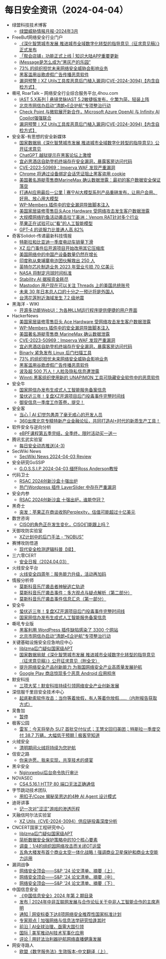# 每日安全资讯（2024-04-04）

- 绿盟科技技术博客
  - [绿盟威胁情报月报-2024年3月](https://blog.nsfocus.net/monthlyreport202403/)
- FreeBuf网络安全行业门户
  - [《深化智慧城市发展 推进城市全域数字化转型的指导意见（征求意见稿）》正式发布](https://www.freebuf.com/news/396924.html)
  - [「帮会店铺」功能正式上线 | 知识大陆APP重要更新](https://www.freebuf.com/articles/others-articles/396895.html)
  - [iMessage是怎么成为“黑灰产的乐园”](https://www.freebuf.com/articles/neopoints/396882.html)
  - [73% 的组织担忧未来网络安全威胁会影响业务](https://www.freebuf.com/news/396871.html)
  - [黑客滥用谷歌虚假广告传播恶意软件](https://www.freebuf.com/news/396864.html)
  - [漏洞预警丨XZ Utilѕ工具库恶意后门植入漏洞(CVE-2024-3094)【内含自检方式】](https://www.freebuf.com/vuls/396861.html)
- 嘶吼 RoarTalk – 网络安全行业综合服务平台,4hou.com
  - [IAST 5.X系列 | 悬镜灵脉IAST 5.2敏捷版发布，化繁为简，轻装上阵](https://www.4hou.com/posts/DZX6)
  - [北京市网信办启动“清朗•E企护航”专项整治行动](https://www.4hou.com/posts/JK4K)
  - [Check Point 与微软展开新合作，Microsoft Azure OpenAI 与 Infinity AI Copilot强强联合](https://www.4hou.com/posts/K7gG)
  - [漏洞预警丨XZ Utilѕ工具库恶意后门植入漏洞(CVE-2024-3094)【内含自检方式】](https://www.4hou.com/posts/GX1K)
- 安全客-有思想的安全新媒体
  - [国家数据局《深化智慧城市发展 推进城市全域数字化转型的指导意见》公开征求意见](https://www.anquanke.com/post/id/295301)
  - [ChatGPT 越狱提示在黑客论坛上激增](https://www.anquanke.com/post/id/295293)
  - [宜必思酒店自助登机终端存在安全漏洞，暴露客房访问代码](https://www.anquanke.com/post/id/295295)
  - [CVE-2023-50969：Imperva WAF 发现严重漏洞](https://www.anquanke.com/post/id/295288)
  - [Chrome 将通过设备绑定会话凭证阻止黑客盗用 cookie](https://www.anquanke.com/post/id/295289)
  - [美国著名游艇零售商MarineMax 确认数据泄露：最初的客户数据安全保证落空](https://www.anquanke.com/post/id/295285)
  - [打通AI应用最后一公里 | 赛宁AI大模型系列产品重磅发布，让用户会用、好用、放心用大模型](https://www.anquanke.com/post/id/295260)
  - [WP-Members 插件中的安全漏洞导致脚本注入](https://www.anquanke.com/post/id/295277)
  - [美国家居装修零售巨头Ace Hardware 受网络攻击发生客户数据泄露](https://www.anquanke.com/post/id/295274)
  - [大规模网络钓鱼活动袭击拉丁美洲：Venom RAT针对多个行业](https://www.anquanke.com/post/id/295269)
  - [苹果正在试验可以“看”的人工智能模型](https://www.anquanke.com/post/id/295265)
  - [GPT-4 的说服力比普通人高 82%](https://www.anquanke.com/post/id/295262)
- 奇客Solidot–传递最新科技情报
  - [特斯拉和比亚迪一季度电动车销量下滑](https://www.solidot.org/story?sid=77776)
  - [XZ 后门事件后开源项目开始改用其它压缩库](https://www.solidot.org/story?sid=77775)
  - [美国网络中的中国产设备数量仍然在增长](https://www.solidot.org/story?sid=77774)
  - [印度称从柬埔寨电诈团伙解救出 250 人](https://www.solidot.org/story?sid=77773)
  - [英特尔芯片制造业务 2023 年营业亏损 70 亿美元](https://www.solidot.org/story?sid=77772)
  - [NASA 将制定月球时间标准](https://www.solidot.org/story?sid=77771)
  - [Stability AI 据报资金耗尽](https://www.solidot.org/story?sid=77770)
  - [Mastodon 用户现在可以关注 Threads 上的美国总统账号](https://www.solidot.org/story?sid=77769)
  - [未来 30 年日本总人口的十分之一预计将是外国人](https://www.solidot.org/story?sid=77768)
  - [台湾花莲附近海域发生 7.2 级地震](https://www.solidot.org/story?sid=77767)
- 黑海洋 - WIKI
  - [开源多功能WebUI：为各种LLM运行程序提供便捷的用户界面](https://www.upx8.com/4120)
- HackerNews
  - [美国家居装修零售巨头 Ace Hardware 受网络攻击发生客户数据泄露](https://hackernews.cc/archives/51304)
  - [WP-Members 插件中的安全漏洞导致脚本注入](https://hackernews.cc/archives/51300)
  - [美国著名游艇零售商 MarineMax 确认数据泄露](https://hackernews.cc/archives/51295)
  - [CVE-2023-50969：Imperva WAF 发现严重漏洞](https://hackernews.cc/archives/51291)
  - [宜必思酒店自助登机终端存在安全漏洞，暴露客房访问代码](https://hackernews.cc/archives/51286)
  - [Binarly 紧急发布 Linux 后门扫描工具](https://hackernews.cc/archives/51281)
  - [73% 的组织担忧未来网络安全威胁会影响业务](https://hackernews.cc/archives/51275)
  - [黑客滥用谷歌虚假广告传播恶意软件](https://hackernews.cc/archives/51271)
  - [波及超 500 万人！人脸及隐私信息遭泄露](https://hackernews.cc/archives/51257)
  - [Winnti 黑客组织使用新的 UNAPIMON 工具可隐藏安全软件中的恶意软件](https://hackernews.cc/archives/51251)
- 安全牛
  - [国家网信办发布生成式人工智能服务备案信息](https://www.aqniu.com/industry/103408.html)
  - [蛰伏近三年！复盘XZ开源项目后门投毒事件完整时间线](https://www.aqniu.com/industry/103405.html)
  - [御安信息一季度工作答卷，提交！](https://www.aqniu.com/vendor/103391.html)
- 安全客
  - [当心 | AI 幻觉包愚弄了毫无戒心的开发人员](https://mp.weixin.qq.com/s?__biz=MzA5ODA0NDE2MA==&mid=2649786463&idx=1&sn=095e018af94be9423b9035537417192d&chksm=8893b830bfe43126de991087917f885eba9bafa7b9a0e9e61296e1e053bd7e3b1cc2464e0677&scene=58&subscene=0#rd)
  - [360出席北京专精特新产业金融论坛，共同打造AI+时代的新质生产工具！](https://mp.weixin.qq.com/s?__biz=MzA5ODA0NDE2MA==&mid=2649786463&idx=2&sn=43811fb49142efa9496da925d828344a&chksm=8893b830bfe43126d5f28f4662dd1a20fd647ae0b2af55d5b9e841f802a8bef56ef5251dbee7&scene=58&subscene=0#rd)
- 软件安全与逆向分析
  - [eBPF课程第五季完结，全季终，限时活动买一送一](https://mp.weixin.qq.com/s?__biz=MzU3MTY5MzQxMA==&mid=2247484617&idx=1&sn=369fcbc6e335c33d6d91ffb4e7c72856&chksm=fcdd04c4cbaa8dd25ace318978c676334a95bcd88e9caaf34c4f63d97e6cd8e8210b4fe7cfe7&scene=58&subscene=0#rd)
- 腾讯玄武实验室
  - [每日安全动态推送(4-3)](https://mp.weixin.qq.com/s?__biz=MzA5NDYyNDI0MA==&mid=2651959586&idx=1&sn=69a1ba3f549d912c1bee7d095b808508&chksm=8baed1bdbcd958ab1abf14f5f8283c911427560e86026c86899f75b3d58ab5890c3eb86c1a29&scene=58&subscene=0#rd)
- SecWiki News
  - [SecWiki News 2024-04-03 Review](http://www.sec-wiki.com/?2024-04-03)
- 安全研究GoSSIP
  - [G.O.S.S.I.P 2024-04-03 缅怀Ross Anderson教授](https://mp.weixin.qq.com/s?__biz=Mzg5ODUxMzg0Ng==&mid=2247497716&idx=1&sn=571a5a12b39bad581727399f843580ed&chksm=c063d92df714503bc34b504cc7761155cfb5cf444d4b6ce04e3e53674479de6221799acecb05&scene=58&subscene=0#rd)
- 代码卫士
  - [RSAC 2024创新沙盒十强出炉](https://mp.weixin.qq.com/s?__biz=MzI2NTg4OTc5Nw==&mid=2247519223&idx=1&sn=b488b0fd80b36115d05857eb4cbea33c&chksm=ea94ba9ddde3338b1400eacdec5040109faf9fe83a15f3c8b3d423dac5b6c8200b013b6c5d91&scene=58&subscene=0#rd)
  - [热门Wordpress 插件 LayerSlider 中存在严重漏洞](https://mp.weixin.qq.com/s?__biz=MzI2NTg4OTc5Nw==&mid=2247519223&idx=2&sn=a927e2b6bd81218102ea07e2de3133d7&chksm=ea94ba9ddde3338bf760ba11cb2fb665b8ad6e728bcc5b21ea7c1c1bf46968a037b5e55499a3&scene=58&subscene=0#rd)
- 安全内参
  - [RSAC 2024创新沙盒 十强出炉，谁能夺冠？](https://mp.weixin.qq.com/s?__biz=MzI4NDY2MDMwMw==&mid=2247511349&idx=1&sn=215b6ac51719534e1039f73ba23316a6&chksm=ebfaea15dc8d630388bafcd3bb2dbb5121b477183d54a03401d527490cfde4d2740b222f2478&scene=58&subscene=0#rd)
- 黑奇士
  - [突发：苹果正在商谈收购Perplexity，估值可能超过十亿美元](https://mp.weixin.qq.com/s?__biz=MzI5ODYwNTE4Nw==&mid=2247488137&idx=1&sn=e674ae67874d57f18948ee334d047812&chksm=eca21d65dbd59473c38f2fb37df7310a5a28f27cb79a40985de9411a46e6ba74d3224b4f6826&scene=58&subscene=0#rd)
- 数世咨询
  - [CISO的角色正在发生变化，CISO们能跟上吗？](https://mp.weixin.qq.com/s?__biz=MzkxNzA3MTgyNg==&mid=2247509863&idx=1&sn=aabc59568d1329c3aeea6512b97f3afd&chksm=c144d5daf6335ccca7f5bee5ae1b10a6c1b04adab2e92a7975d6c20c6a5247ec4348ef1ad94a&scene=58&subscene=0#rd)
- 天御攻防实验室
  - [XZ计划中的后门手法 - “NOBUS”](https://mp.weixin.qq.com/s?__biz=MzU0MzgyMzM2Nw==&mid=2247485524&idx=1&sn=aa2b7b0d57b250e5cc101e5dcbebbca6&chksm=fb04cb3ccc73422a9fe22937b801eceb205ceaf8bf3b76a92143d575d55e5fd2eef5adfacb36&scene=58&subscene=0#rd)
- 赛博攻防悟道
  - [现代安全检测逻辑科普【续】](https://mp.weixin.qq.com/s?__biz=MzI1MDA1MjcxMw==&mid=2649908233&idx=1&sn=1b07d049324e8cae48089b6e13183b66&chksm=f18eed0fc6f964194121d743af32c8db6f11a501748b32d6d362d6a56b03eaf563a5f8ff9229&scene=58&subscene=0#rd)
- 三六零CERT
  - [安全日报（2024.04.03）](https://mp.weixin.qq.com/s?__biz=MzU5MjEzOTM3NA==&mid=2247506450&idx=1&sn=dd69bb05d8c2898e101777c9fba8f6a5&chksm=fe26df13c95156059361e8af51b899f3b18faa4b72e0d4f24d372f4bf96967a4bbaed9f23be4&scene=58&subscene=0#rd)
- 火线安全平台
  - [火线安全四周年：服务能力升级，活动再加码](https://mp.weixin.qq.com/s?__biz=MzU4MjEwNzMzMg==&mid=2247494449&idx=1&sn=7de4161540ec41fe801d30512ba8287e&chksm=fdbfc29acac84b8c25080922b40bd379f39f3e2bc497130b2cb382a3bb7b72fec8d64d3d8a96&scene=58&subscene=0#rd)
- 情报分析师
  - [莫斯科音乐厅袭击者神秘逃亡轨迹](https://mp.weixin.qq.com/s?__biz=MzA3Mjc1MTkwOA==&mid=2650547735&idx=1&sn=00ff6c3334f9ad629740bc3170991d47&chksm=8711085cb066814a52bf99c18441625d19d29ac5431ec6e75b18e49bc91a7526676e20390e0b&scene=58&subscene=0#rd)
  - [莫斯科音乐厅袭击事件：多方观点与疑点解析（第二部分）](https://mp.weixin.qq.com/s?__biz=MzA3Mjc1MTkwOA==&mid=2650547735&idx=2&sn=beaf9332a436aefba3e7f51fad3872ab&chksm=8711085cb066814a57a63d24e31e4239266ec3f7598681508a6bb9d78698dfc4fbf0b6fe518d&scene=58&subscene=0#rd)
  - [莫斯科音乐厅袭击事件信息汇总（第一部分）](https://mp.weixin.qq.com/s?__biz=MzA3Mjc1MTkwOA==&mid=2650547735&idx=3&sn=95a7c30f0919c9d9450775222e7bcdc8&chksm=8711085cb066814afcce3bc37fbdd37f006d2658a4dd2fe92fd41a860059aaf02467a05c035b&scene=58&subscene=0#rd)
- 安全牛
  - [蛰伏近三年！复盘XZ开源项目后门投毒事件完整时间线](https://mp.weixin.qq.com/s?__biz=MjM5Njc3NjM4MA==&mid=2651128919&idx=1&sn=3a2ec2ba155f01ffaac24beebd76ecf6&chksm=bd15b4848a623d926471fc4e0116b051e0f2a396c6dcc0c6660110364a8a398d81e86d2f5851&scene=58&subscene=0#rd)
  - [国家网信办发布生成式人工智能服务备案信息](https://mp.weixin.qq.com/s?__biz=MjM5Njc3NjM4MA==&mid=2651128919&idx=2&sn=adc74af4e0946f70f95d4166bdf8eac6&chksm=bd15b4848a623d927376418720a979104ddf0b95c05b0db0c361834ceb8be0b470c6779a6119&scene=58&subscene=0#rd)
- 嘶吼专业版
  - [黑客利用 WordPress 插件缺陷感染了 3300 个网站](https://mp.weixin.qq.com/s?__biz=MzI0MDY1MDU4MQ==&mid=2247574514&idx=1&sn=6fe472c80094394ac609be056181c816&chksm=e91473c8de63fadecc75b008a62923f3743eed6179a6b9ef38f684704288ad7c44bcd8d3b801&scene=58&subscene=0#rd)
  - [北京市网信办启动“清朗•E企护航”专项整治行动](https://mp.weixin.qq.com/s?__biz=MzI0MDY1MDU4MQ==&mid=2247574514&idx=2&sn=47a767d00a9d38bb35882026d901843b&chksm=e91473c8de63fade832646378094341bb2f604a4c0d521dfca96197ab3f7520c55dde9c94cfa&scene=58&subscene=0#rd)
- 关键基础设施安全应急响应中心
  - [liblzma后门疑似国家级APT](https://mp.weixin.qq.com/s?__biz=MzkyMzAwMDEyNg==&mid=2247543145&idx=1&sn=a699c21268b13dafc25fede491288c4a&chksm=c1e9a538f69e2c2e64baabaf566ae024b9dd0a2115fc7c413de0b1feb126dd52ef04feea69dd&scene=58&subscene=0#rd)
  - [国家数据局就《深化智慧城市发展 推进城市全域数字化转型的指导意见（征求意见稿）》公开征求意见（附全文）](https://mp.weixin.qq.com/s?__biz=MzkyMzAwMDEyNg==&mid=2247543145&idx=2&sn=5b9154437478c0c5431fc22e2a31ef43&chksm=c1e9a538f69e2c2e0056174e45c626cf76c0a772e168f7c61339bfd51acbaa8b9c10014cb27c&scene=58&subscene=0#rd)
  - [提升网络安全产品创新能力 为我国网络安全产业高质量发展护航](https://mp.weixin.qq.com/s?__biz=MzkyMzAwMDEyNg==&mid=2247543145&idx=3&sn=09d4e2e1fe801a4cf78bca7055c5267e&chksm=c1e9a538f69e2c2e6e4a36829bb9af233b24e0352ca619863928d047b6d16706a0d4ad880b92&scene=58&subscene=0#rd)
  - [Google Play 商店惊现多个恶意 Android 应用程序](https://mp.weixin.qq.com/s?__biz=MzkyMzAwMDEyNg==&mid=2247543145&idx=4&sn=1327ed24ac556a8baa8b29a38a2e47a1&chksm=c1e9a538f69e2c2e6f86faed86ea6ba5e153837c56de43fe094e6ce230e28037f7081042daf4&scene=58&subscene=0#rd)
- 默安科技
  - [三项大奖！默安科技持续引领网络安全产业创新发展](https://mp.weixin.qq.com/s?__biz=MzIzODQxMjM2NQ==&mid=2247498215&idx=1&sn=64558310e882d5be93912ae0af10c2b6&chksm=e93b0ec5de4c87d3cbb71cd8227d4182da4f89f92bec10b396567d6388a353e62f8d1674b60e&scene=58&subscene=0#rd)
- 深信服千里目安全技术中心
  - [起底勒索软件攻击：当你等着放假，有人等着你放假......（内附报告获取方式）](https://mp.weixin.qq.com/s?__biz=Mzg2NjgzNjA5NQ==&mid=2247522435&idx=1&sn=d9fc2256387096efe67fc09aecc5a5fb&chksm=ce461393f9319a855d87f4820989c606de425d00fb1d097fefa4a059f61bc6c92a3d0d031dd7&scene=58&subscene=0#rd)
- 吴鲁加
  - [暂停](https://mp.weixin.qq.com/s?__biz=Mzg5NDY4ODM1MA==&mid=2247484665&idx=1&sn=190a077d6233350af9cb032511bcf751&chksm=c01a89c8f76d00de93b6fcdbaf745cd704b492c212db31cbd5c4d15545699273bd09d9c118a6&scene=58&subscene=0#rd)
- 极客公园
  - [雷军：今天将举办 SU7 首批交付仪式；王慧文回归美团；特斯拉一季度交付 38.7 万辆，大幅低于预期 | 极客早知道](https://mp.weixin.qq.com/s?__biz=MTMwNDMwODQ0MQ==&mid=2653038300&idx=1&sn=3e4026d54dae9db0598f4ced8dbebcf0&chksm=7e575b6a4920d27ce1f19f0af276c85ec4029517ebbdc9f4cdf7442686ed2377a394b2cd6be3&scene=58&subscene=0#rd)
- 火绒安全
  - [清明期间火绒将持续为您护航](https://mp.weixin.qq.com/s?__biz=MzI3NjYzMDM1Mg==&mid=2247518123&idx=1&sn=31d8085015bf253d191d1ddb2f92f9db&chksm=eb705994dc07d082488a40a15aac5e79ed9bfa4818723085358f88cf7c06e515e80c24a2f919&scene=58&subscene=0#rd)
- 信安之路
  - [你来许愿，我来实现，共享技术的盛宴](https://mp.weixin.qq.com/s?__biz=MzI5MDQ2NjExOQ==&mid=2247499280&idx=1&sn=8bacd475df16f317af91efe98f833ec6&chksm=ec1dce38db6a472ead8c243c41c12f07d322bfd134253be04b68a01706e22b5c4f1991d2b1bd&scene=58&subscene=0#rd)
- 黑伞安全
  - [Nginxwebui后台命令执行审计](https://mp.weixin.qq.com/s?__biz=MzU0MzkzOTYzOQ==&mid=2247489024&idx=1&sn=e35e250d13bd0a6c8fdb9625f0554221&chksm=fb029b58cc75124e9f82c6536b5775e8873f88443e71380b9b25962c047bfc18ff34fdaff3f3&scene=58&subscene=0#rd)
- NOVASEC
  - [CS4.5.16.1 HTTP 80 端口无法正确通信](https://mp.weixin.qq.com/s?__biz=MzUzODU3ODA0MA==&mid=2247489437&idx=1&sn=a564810bd01b26e5423ad89502e22103&chksm=fad4ca8acda3439cbddec756e6f801c536819e7541434171cec7090000d7f6c19e4b9c6fccc1&scene=58&subscene=0#rd)
- 字节跳动技术团队
  - [用扣子/Coze 揭秘吴恩达的4种 AI Agent 设计模式](https://mp.weixin.qq.com/s?__biz=MzI1MzYzMjE0MQ==&mid=2247506636&idx=1&sn=247825c0640f93938bbfb5f44699b217&chksm=e9d3112edea49838e9f3f9bb12134c0fe35e8796c0248c9f85061ecc2e7326f338987c126284&scene=58&subscene=0#rd)
- 迪哥讲事
  - [记一次对"涩涩"游戏的渗透历程](https://mp.weixin.qq.com/s?__biz=MzIzMTIzNTM0MA==&mid=2247494017&idx=1&sn=11e801abbaaed50f5f3c0bccadfb1202&chksm=e8a5e3e2dfd26af4f325c262be39be32b81ce1e521d4aaeaf9f3485b926f59980ff8ca21eb09&scene=58&subscene=0#rd)
- 天融信阿尔法实验室
  - [XZ Utils（CVE-2024-3094）供应链投毒深度分析](https://mp.weixin.qq.com/s?__biz=Mzg3MDAzMDQxNw==&mid=2247496627&idx=1&sn=0f65a56d67de2ead7f9ee32ff1441632&chksm=ce96be8df9e1379be4f1dd48c664973dec99c2efad72fd87b39ada0f5ade13e11e9478c9ccac&scene=58&subscene=0#rd)
- CNCERT国家工程研究中心
  - [liblzma后门疑似国家级APT](https://mp.weixin.qq.com/s?__biz=MzUzNDYxOTA1NA==&mid=2247543874&idx=1&sn=46e3480db2898fc5e45abf994d0357cc&chksm=fa939a83cde413952b1754ecb30904f0a2b9f53a8591a3833a746ca288aaceb6dcf05a76719d&scene=58&subscene=0#rd)
  - [简析数据安全保护策略中的10个核心要素](https://mp.weixin.qq.com/s?__biz=MzUzNDYxOTA1NA==&mid=2247543874&idx=2&sn=43cc957f4e02977a8c5c26e7aab8fc62&chksm=fa939a83cde4139560d08836fe6f75bddf31956a6b26c573132e576dd21a4c0841ec1150adfa&scene=58&subscene=0#rd)
  - [调查：1/4的组织因网络攻击而关闭OT运营](https://mp.weixin.qq.com/s?__biz=MzUzNDYxOTA1NA==&mid=2247543874&idx=3&sn=653f550f9d160ad5a946a59e5bcf54fd&chksm=fa939a83cde41395a6e667dfff868f729b2810c66dd875896fecea23a695e8f371e0950f3ac2&scene=58&subscene=0#rd)
  - [五角大楼发布首个商业太空一体化战略！强调商业卫星保护和商业太空能力运用](https://mp.weixin.qq.com/s?__biz=MzUzNDYxOTA1NA==&mid=2247543874&idx=4&sn=7edb667146e92d124a138a4894fc967a&chksm=fa939a83cde4139572fed355e6c2efe5e3184662a80c9439bdec8dfef89d6cb851bc325c73a1&scene=58&subscene=0#rd)
- 漏洞战争
  - [网络安全顶会——S&P '24 论文清单、摘要（上）](https://mp.weixin.qq.com/s?__biz=MzU0MzgzNTU0Mw==&mid=2247485217&idx=1&sn=0826e9f4f3921e7ee8cb58a39f2c5a95&chksm=fb0413d9cc739acf9be5066dd37a54dd319cf6f309aa8e9d2f05a8ccb9418383e816597ecf78&scene=58&subscene=0#rd)
  - [网络安全顶会——S&P '24 论文清单、摘要（中）](https://mp.weixin.qq.com/s?__biz=MzU0MzgzNTU0Mw==&mid=2247485217&idx=2&sn=3fdaa1032e3049e10fc2b8079c8e6bba&chksm=fb0413d9cc739acf3bb26d70ffa283b4ffe205891f0e605bf55be4f107f66b10127482b5eab8&scene=58&subscene=0#rd)
  - [网络安全顶会——S&P '24 论文清单、摘要（下）](https://mp.weixin.qq.com/s?__biz=MzU0MzgzNTU0Mw==&mid=2247485217&idx=3&sn=143de232a1f2f91d323dc77d5abefd3d&chksm=fb0413d9cc739acfc00f83e63e2c7b75acbf3a7af0f9a5bb2bdbdbdd129c299738cdbbdcfe5e&scene=58&subscene=0#rd)
- 中国信息安全
  - [《中国信息安全》2024 年第 2 期目录](https://mp.weixin.qq.com/s?__biz=MzA5MzE5MDAzOA==&mid=2664209661&idx=1&sn=fd133387c2b0cfc70a21e83f49cac6ca&chksm=8b599e04bc2e171273d7b616b0766946634cc239e440d84784aa9e07e98ab3e22e10039cc750&scene=58&subscene=0#rd)
  - [发布 | 2024年中非互联网发展与合作论坛关于中非人工智能合作的主席声明](https://mp.weixin.qq.com/s?__biz=MzA5MzE5MDAzOA==&mid=2664209661&idx=2&sn=cbcbb67ad8455f652b502013dd7a62f4&chksm=8b599e04bc2e17121fdff0a5543489a7f3a811f2cff49e12f471f4fce0d2d61615a5bcee6aa2&scene=58&subscene=0#rd)
  - [通知 | 网安标委下达8项网络安全推荐性国家标准计划](https://mp.weixin.qq.com/s?__biz=MzA5MzE5MDAzOA==&mid=2664209661&idx=3&sn=909b467710b9ed54f9a3946a6946b6b9&chksm=8b599e04bc2e17123ba3c5cd4af12132e410adf53519630a375f46a582846877fc94e3191889&scene=58&subscene=0#rd)
  - [专家观点 | 加强网络与信息法学研究恰逢其时](https://mp.weixin.qq.com/s?__biz=MzA5MzE5MDAzOA==&mid=2664209661&idx=4&sn=77803f409f223a8a5e155ef6a2237d1c&chksm=8b599e04bc2e1712002fb1cd0e7700a58c0e947323070798d92aed95e2efbac516d616f31c80&scene=58&subscene=0#rd)
  - [前沿 | AI全球治理，亟需大国引领](https://mp.weixin.qq.com/s?__biz=MzA5MzE5MDAzOA==&mid=2664209661&idx=5&sn=41ec27520a594572e97d8c6a36b821a1&chksm=8b599e04bc2e17123bb3e62945af2e71aa7780151e3400e9a0c1283ba70eb4ceb7658c756e97&scene=58&subscene=0#rd)
  - [国际 | 美军推动AI技术军事化应用](https://mp.weixin.qq.com/s?__biz=MzA5MzE5MDAzOA==&mid=2664209661&idx=6&sn=84800170264cfb36d5a47938324a6339&chksm=8b599e04bc2e1712a410a591b88e5ad550bbf5a0062adc13eda4194ecbcf56984e5e2407f333&scene=58&subscene=0#rd)
  - [评论 | 用好法治利器护航网络直播健康发展](https://mp.weixin.qq.com/s?__biz=MzA5MzE5MDAzOA==&mid=2664209661&idx=7&sn=5dca7687f71ef9758746bb6acf1dcfce&chksm=8b599e04bc2e1712d8aec698af9c8b68912a0400fa78085186e9d260f09a575933d4bfb1e2c5&scene=58&subscene=0#rd)
- 网安寻路人
  - [欧盟《数字服务法》生效版本-中文翻译（上）](https://mp.weixin.qq.com/s?__biz=MzIxODM0NDU4MQ==&mid=2247502385&idx=1&sn=e7018c76d0d3df197ed60d1f0e6d4ddf&chksm=97e977dba09efecda2f6686f182a10f13d05bff0b01a4b64fe2e6d87977322def67583cffa8e&scene=58&subscene=0#rd)
